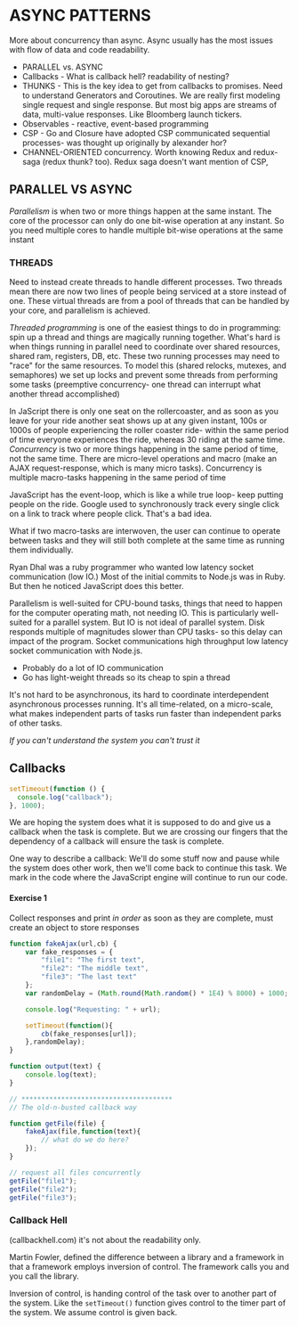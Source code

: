 # ASYNC PATTERNS
More about concurrency than async. Async usually has the most issues with flow of data and code readability.

* PARALLEL vs. ASYNC
* Callbacks - What is callback hell? readability of nesting?
*  THUNKS - This is the key idea to get from callbacks to promises. Need to understand Generators and Coroutines. We are really first modeling single request and single response. But most big apps are streams of data, multi-value responses. Like Bloomberg launch tickers.
* Observables - reactive, event-based programming
* CSP - Go and Closure have adopted CSP communicated sequential processes- was thought up originally by alexander hor?
* CHANNEL-ORIENTED concurrency. Worth knowing Redux and redux-saga (redux thunk? too). Redux saga doesn't want mention of CSP,

## PARALLEL VS ASYNC
_Parallelism_ is when two or more things happen at the same instant. The core of the processor can only do one bit-wise operation at any instant. So you need multiple cores to handle multiple bit-wise operations at the same instant

### THREADS
Need to instead create threads to handle different processes. Two threads mean there are now two lines of people being serviced at a store instead of one. These virtual threads are from a pool of threads that can be handled by your core, and parallelism is achieved.

_Threaded programming_ is one of the easiest things to do in programming: spin up a thread and things are magically running together. What's hard is when things running in parallel need to coordinate over shared resources, shared ram, registers, DB, etc. These two running processes may need to "race" for the same resources. To model this (shared relocks, mutexes, and semaphores) we set up locks and prevent some threads from performing some tasks (preemptive concurrency- one thread can interrupt what another thread accomplished)

In JaScript there is only one seat on the rollercoaster, and as soon as you leave for your ride another seat shows up at any given instant, 100s or 1000s of people experiencing the roller coaster ride- within the same period of time everyone experiences the ride, whereas 30 riding at the same time. _Concurrency_ is two or more things happening in the same period of time, not the same time. There are micro-level operations and macro (make an AJAX request-response, which is many micro tasks). Concurrency is multiple macro-tasks happening in the same period of time

JavaScript has the event-loop, which is like a while true loop- keep putting people on the ride. Google used to synchronously track every single click on a link to track where people click. That's a bad idea.

What if two macro-tasks are interwoven, the user can continue to operate between tasks and they will still both complete at the same time as running them individually.

Ryan Dhal was a ruby programmer who wanted low latency socket communication (low IO.) Most of the initial commits to Node.js was in Ruby. But then he noticed JavaScript does this better.

Parallelism is well-suited for CPU-bound tasks, things that need to happen for the computer operating math, not needing IO. This is particularly well-suited for a parallel system. But IO is not ideal of parallel system. Disk responds multiple of magnitudes slower than CPU tasks- so this delay can impact of the program. Socket communications
high throughput low latency socket communication with Node.js.

* Probably do a lot of IO communication
* Go has light-weight threads so its cheap to spin a thread

It's not hard to be asynchronous, its hard to coordinate interdependent asynchronous processes running. It's all time-related, on a micro-scale, what makes independent parts of tasks run faster than independent parks of other tasks.

_If you can't understand the system you can't trust it_

## Callbacks
```javascript
setTimeout(function () {
  console.log("callback");
}, 1000);
```

We are hoping the system does what it is supposed to do and give us a callback when the task is complete. But we are crossing our fingers that the dependency of a callback will ensure the task is complete.

One way to describe a callback: We'll do some stuff now and pause while the system does other work, then we'll come back to continue this task. We mark in the code where the JavaScript engine will continue to run our code.

#### Exercise 1
Collect responses and print *in order* as soon as they are complete, must create an object to store responses

```javascript
function fakeAjax(url,cb) {
	var fake_responses = {
		"file1": "The first text",
		"file2": "The middle text",
		"file3": "The last text"
	};
	var randomDelay = (Math.round(Math.random() * 1E4) % 8000) + 1000;

	console.log("Requesting: " + url);

	setTimeout(function(){
		cb(fake_responses[url]);
	},randomDelay);
}

function output(text) {
	console.log(text);
}

// **************************************
// The old-n-busted callback way

function getFile(file) {
	fakeAjax(file,function(text){
		// what do we do here?
	});
}

// request all files concurrently
getFile("file1");
getFile("file2");
getFile("file3");
```

### Callback Hell
(callbackhell.com) it's not about the readability only.

Martin Fowler, defined the difference between a library and a framework in that a framework employs inversion of control. The framework calls you and you call the library.

Inversion of control, is handing control of the task over to another part of the system. Like the `setTimeout()` function gives control to the timer part of the system. We assume control is given back.
